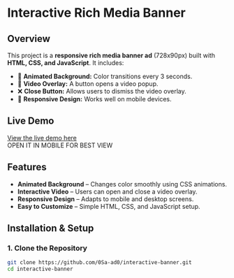 # Interactive Rich Media Banner

## Overview
This project is a **responsive rich media banner ad** (728x90px) built with **HTML, CSS, and JavaScript**. It includes:
- 🎨 **Animated Background:** Color transitions every 3 seconds.
- 🎥 **Video Overlay:** A button opens a video popup.
- ❌ **Close Button:** Allows users to dismiss the video overlay.
- 📱 **Responsive Design:** Works well on mobile devices.

## Live Demo
[View the live demo here](https://0sa-ad0.github.io/interactive-banner/) \
OPEN IT IN MOBILE FOR BEST VIEW

## Features
- **Animated Background** – Changes color smoothly using CSS animations.
- **Interactive Video** – Users can open and close a video overlay.
- **Responsive Design** – Adapts to mobile and desktop screens.
- **Easy to Customize** – Simple HTML, CSS, and JavaScript setup.

## Installation & Setup

### 1. Clone the Repository
```bash
git clone https://github.com/0Sa-ad0/interactive-banner.git
cd interactive-banner
```